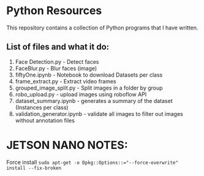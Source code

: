 # Python Resources

This repository contains a collection of Python programs that I have written. 

## List of files and what it do:

1. Face Detection.py - Detect faces
2. FaceBlur.py - Blur faces (image)
3. fiftyOne.ipynb - Notebook to download Datasets per class
4. frame_extract.py - Extract video frames
5. grouped_image_split.py - Split images in a folder by group
6. robo_upload.py - upload images using roboflow API
7. dataset_summary.ipynb - generates a summary of the dataset (Instances per class)
8. validation_generator.ipynb - validate all images to filter out images without annotation files

# JETSON NANO NOTES:
Force install 
``sudo apt-get -o Dpkg::Options::="--force-overwrite" install --fix-broken``
